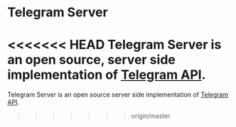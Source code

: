 # Telegram Server

<<<<<<< HEAD
Telegram Server is an open source, server side implementation of [Telegram API].
=======
Telegram Server is an open source server side implementation of [Telegram API].
>>>>>>> origin/master

   [Telegram API]: <https://core.telegram.org/api>